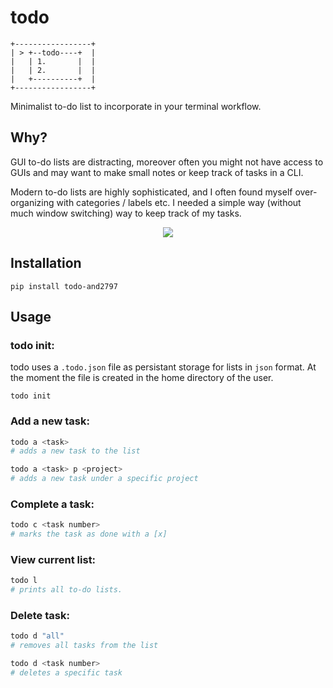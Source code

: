 # todo

```
+-----------------+ 
| > +--todo----+  | 
|   | 1.       |  | 
|   | 2.       |  | 
|   +----------+  | 
+-----------------+ 
```

Minimalist to-do list to incorporate in your terminal workflow. 

## Why?

GUI to-do lists are distracting, moreover often you might not have access to
GUIs and may want to make small notes or keep track of tasks in a CLI.

Modern to-do lists are highly sophisticated, and I often found myself over-organizing
with categories / labels etc. I needed a simple way (without much window switching) way to keep track of my tasks.

<p align = "center">
    <img src = https://i.imgur.com/k4Os5yX.png>
</p>

## Installation
```
pip install todo-and2797
```

## Usage
### todo init:
todo uses a `.todo.json` file as persistant storage for lists in `json` format. At the moment the file is created in the home directory of the user.

```
todo init
```

### Add a new task:
```python
todo a <task> 
# adds a new task to the list

todo a <task> p <project>
# adds a new task under a specific project
```
### Complete a task:
```python
todo c <task number>
# marks the task as done with a [x]
```

### View current list:
```python
todo l
# prints all to-do lists.
```
### Delete task:
```python
todo d "all" 
# removes all tasks from the list 

todo d <task number> 
# deletes a specific task 
```

